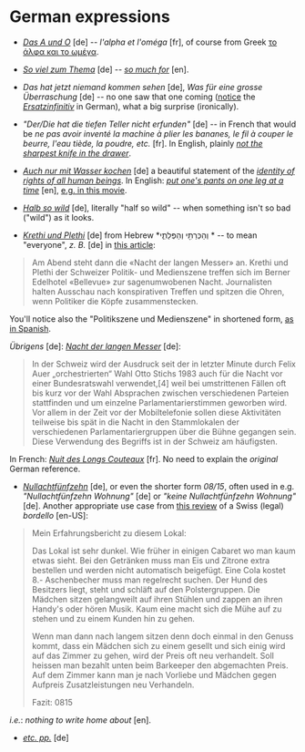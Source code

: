 German expressions
===

* *[Das A und O](https://de.wiktionary.org/wiki/das_A_und_O)* [de] -- *l'alpha et l'oméga* [fr], of course from Greek [το άλφα και το ωμέγα](https://el.wikipedia.org/wiki/%CE%86%CE%BB%CF%86%CE%B1_%CE%BA%CE%B1%CE%B9_%CE%A9%CE%BC%CE%AD%CE%B3%CE%B1).

* *[So viel zum Thema](https://context.reverso.net/translation/german-english/So+viel+zum+Thema)* [de] -- *[so much for](https://en.wiktionary.org/wiki/so_much_for)* [en].

* *Das hat jetzt niemand kommen sehen* [de], *Was für eine grosse Überraschung* [de] -- no one saw that one coming ([notice](infinitive) the *[Ersatzinfinitiv](https://de.wikipedia.org/wiki/Ersatzinfinitiv)* in German), what a big surprise (ironically).

* *"Der/Die hat die tiefen Teller nicht erfunden"* [de] -- in French that would be *ne pas avoir inventé la machine à plier les bananes, le fil à couper le beurre, l'eau tiède, la poudre, etc.* [fr]. In English, plainly *[not the sharpest knife in the drawer](https://en.wiktionary.org/wiki/not_the_sharpest_knife_in_the_drawer)*.

* *[Auch nur mit Wasser kochen](https://en.wiktionary.org/wiki/auch_nur_mit_Wasser_kochen)* [de] a beautiful statement of the *[identity of rights of all human beings](http://laissez-faire.ch/en/articles/the-impossibility-of-a-non-libertarian-philosophy-of-law/)*. In English: *[put one's pants on one leg at a time](https://en.wiktionary.org/wiki/put_one%27s_pants_on_one_leg_at_a_time)* [en], [e.g. in this movie](https://getyarn.io/yarn-clip/ca4f5e6d-bfd1-4024-a20d-c04a52bcb2cc).

* *[Halb so wild](https://www.dict.cc/german-english/Halb+so+wild.html)* [de], literally "half so wild" -- when something isn't so bad ("wild") as it looks.

* *[Krethi und Plethi](https://de.wiktionary.org/wiki/Krethi_und_Plethi)* [de] from Hebrew *וְהַכְּרֵתִ֖י וְהַפְּלֵתִ֑י‎ * -- to mean "everyone", *z. B.* [de] in [this article](https://www.nau.ch/politik/bundeshaus/bundesratswahlen-das-neuste-im-liveticker-65626407):

> Am Abend steht dann die «Nacht der langen Messer» an. Krethi und Plethi der Schweizer Politik- und Medienszene treffen sich im Berner Edelhotel «Bellevue» zur sagenumwobenen Nacht. Journalisten halten Ausschau nach konspirativen Treffen und spitzen die Ohren, wenn Politiker die Köpfe zusammenstecken.

You'll notice also the "Politikszene und Medienszene" in shortened form, [as in Spanish](spanish-abbreviations).

*Übrigens* [de]: *[Nacht der langen Messer](https://de.wikipedia.org/wiki/Nacht_der_langen_Messer)* [de]:

> In der Schweiz wird der Ausdruck seit der in letzter Minute durch Felix Auer „orchestrierten“ Wahl Otto Stichs 1983 auch für die Nacht vor einer Bundesratswahl verwendet,[4] weil bei umstrittenen Fällen oft bis kurz vor der Wahl Absprachen zwischen verschiedenen Parteien stattfinden und um einzelne Parlamentarierstimmen geworben wird. Vor allem in der Zeit vor der Mobiltelefonie sollen diese Aktivitäten teilweise bis spät in die Nacht in den Stammlokalen der verschiedenen Parlamentariergruppen über die Bühne gegangen sein. Diese Verwendung des Begriffs ist in der Schweiz am häufigsten.

In French: *[Nuit des Longs Couteaux](https://fr.wikipedia.org/wiki/Nuit_des_Longs_Couteaux_(Suisse))* [fr]. No need to explain the *original* German reference.

* *[Nullachtfünfzehn](https://de.wikipedia.org/wiki/08/15_(Redewendung))* [de], or even the shorter form *08/15*, often used in e.g.  *"Nullachtfünfzehn Wohnung"* [de] or *"keine Nullachtfünfzehn Wohnung"* [de]. Another appropriate use case from [this review](https://www.redlightboard.com/posting.php?p=1690) of a Swiss (legal) *bordello* [en-US]:

> Mein Erfahrungsbericht zu diesem Lokal:
>
>
> Das Lokal ist sehr dunkel. Wie früher in einigen Cabaret wo man kaum etwas sieht. Bei den Getränken muss man Eis und Zitrone extra bestellen und werden nicht automatisch beigefügt. Eine Cola kostet 8.- Aschenbecher muss man regelrecht suchen. Der Hund des Besitzers liegt, steht und schläft auf den Polstergruppen. Die Mädchen sitzen gelangweilt auf ihren Stühlen und zappen an ihren Handy's oder hören Musik. Kaum eine macht sich die Mühe auf zu stehen und zu einem Kunden hin zu gehen.
>
>
> Wenn man dann nach langem sitzen denn doch einmal in den Genuss kommt, dass ein Mädchen sich zu einem gesellt und sich einig wird auf das Zimmer zu gehen, wird der Preis oft neu verhandelt. Soll heissen man bezahlt unten beim Barkeeper den abgemachten Preis. Auf dem Zimmer kann man je nach Vorliebe und Mädchen gegen Aufpreis Zusatzleistungen neu Verhandeln.
>
>
> Fazit: 0815

*i.e.*: *nothing to write home about* [en].

* *[etc. pp.](https://en.wiktionary.org/wiki/etc._pp.)* [de]
